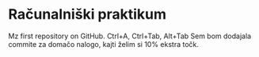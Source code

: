 # Računalniški praktikum
Mz first repository on GitHub.
Ctrl+A, Ctrl+Tab, Alt+Tab
Sem bom dodajala commite za domačo nalogo, kajti želim si 10% ekstra točk.
